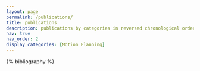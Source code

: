 ```yaml
---
layout: page
permalink: /publications/
title: publications
description: publications by categories in reversed chronological order. generated by jekyll-scholar.
nav: true
nav_order: 2
display_categories: [Motion Planning]
---
```


<!-- _pages/publications.md -->
<div class="publications">

{% bibliography %}

</div>
